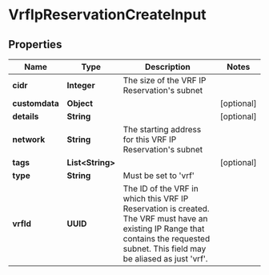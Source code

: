 

# VrfIpReservationCreateInput


## Properties

| Name | Type | Description | Notes |
|------------ | ------------- | ------------- | -------------|
|**cidr** | **Integer** | The size of the VRF IP Reservation&#39;s subnet |  |
|**customdata** | **Object** |  |  [optional] |
|**details** | **String** |  |  [optional] |
|**network** | **String** | The starting address for this VRF IP Reservation&#39;s subnet |  |
|**tags** | **List&lt;String&gt;** |  |  [optional] |
|**type** | **String** | Must be set to &#39;vrf&#39; |  |
|**vrfId** | **UUID** | The ID of the VRF in which this VRF IP Reservation is created. The VRF must have an existing IP Range that contains the requested subnet. This field may be aliased as just &#39;vrf&#39;. |  |



